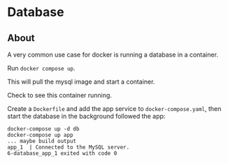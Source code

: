# Database

## About

A very common use case for docker is running a database in a container.

Run `docker compose up`.

This will pull the mysql image and start a container.

Check to see this container running.

Create a `Dockerfile` and add the  app service to `docker-compose.yaml`, then start the database in the background followed the app:
```
docker-compose up -d db
docker-compose up app
... maybe build output
app_1  | Connected to the MySQL server.
6-database_app_1 exited with code 0
```